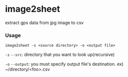 # image2sheet
extract gps data from jpg image to csv

### Usage

`image2sheet -s <source directory> -o <output file>`

`-s` `--src`: directory that you want to look up(recursive)

`-o` `--output`: you must specify output file's destination. ex) ~/directory/\<foo>.csv
